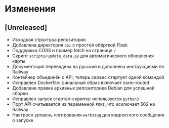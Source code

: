 # Изменения

## [Unreleased]
- Исходная структура репозитория
- Добавлена директория `api` с простой обёрткой Flask
- Поддержка CORS и пример fetch на странице `/`
- Скрипт `scripts/update_data.py` для автоматического обновления карты
- Документация переведена на русский и дополнена инструкциями по Railway
- Контейнер объединён с API, теперь сервис стартует одной командой
- Исправлен Dockerfile: финальный образ включает osrm-routed
- Добавлена правка архивных репозиториев Debian для успешной сборки
- Исправлен запуск стартап-скрипта: используется `python3`
- Порт API считывается из переменной `PORT`, что исключает 502 на Railway
- Настроен уровень логирования `werkzeug` для корректного сообщения о запуске

